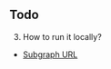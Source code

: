 ## Todo
3. How to run it locally?

* [Subgraph URL](https://api.studio.thegraph.com/query/112505/prac-2/version/latest)